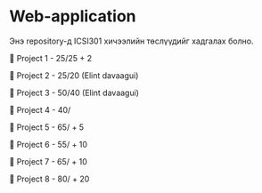 # Web-application
Энэ repository-д ICSI301 хичээлийн төслүүдийг хадгалах болно.

🌼 Project 1 - 25/25 + 2

🌼 Project 2 - 25/20 (Elint davaagui)

🌼 Project 3 - 50/40 (Elint davaagui)

🌼 Project 4 - 40/

🌼 Project 5 - 65/ + 5

🌼 Project 6 - 55/ + 10

🌼 Project 7 - 65/ + 10

🌼 Project 8 - 80/ + 20
